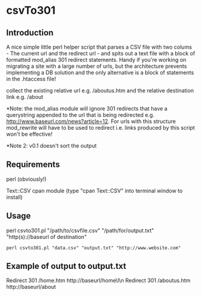 csvTo301
=======

Introduction
--------------
A nice simple little perl helper script that parses a CSV file with two colums - The current url and the redirect url - and spits out a text file with a block of formatted mod_alias 301 redirect statements.  Handy if you're working on migrating a site with a large number of urls, but the architecture prevents implementing a DB solution and the only alternative is a block of statements in the .htaccess file!

collect the existing relative url e.g. /aboutus.htm and the relative destination link e.g. /about

*Note: the mod_alias module will ignore 301 redirects that have a querystring appended to the url that is being redirected e.g. http://www.baseurl.com/news?article=12.  For urls with this structure mod_rewrite  will have to be used to redirect i.e. links produced by this script won't be effective!

*Note 2:  v0.1 doesn't sort the output

Requirements
-----------------
perl (obviously!)

Text::CSV cpan module (type "cpan Text::CSV" into terminal window to install)

Usage
--------
 perl csvto301.pl "/path/to/csvfile.csv" "/path/for/output.txt" "http(s)://baseurl of destination"
 
	perl csvto301.pl "data.csv" "output.txt" "http://www.website.com"
 
 Example of output to output.txt
 ------------------------------------
 
 Redirect 301 /home.htm http://baseurl/home\l\n
 Redirect 301 /aboutus.htm http://baseurl/about